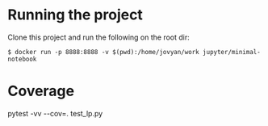 # Running the project
Clone this project and run the following on the root dir:

```
$ docker run -p 8888:8888 -v $(pwd):/home/jovyan/work jupyter/minimal-notebook
```

# Coverage
pytest -vv --cov=. test_lp.py
